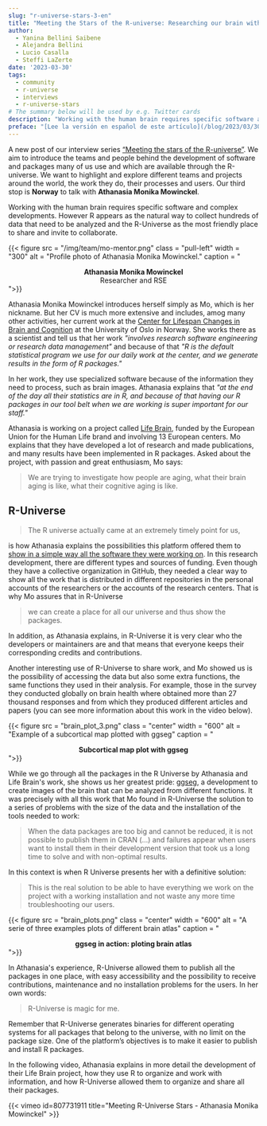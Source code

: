 ```yaml
---
slug: "r-universe-stars-3-en"
title: "Meeting the Stars of the R-universe: Researching our brain with the magic of R-Universe"
author:
  - Yanina Bellini Saibene
  - Alejandra Bellini
  - Lucio Casalla  
  - Steffi LaZerte
date: '2023-03-30'
tags:
  - community
  - r-universe
  - interviews
  - r-universe-stars
# The summary below will be used by e.g. Twitter cards
description: "Working with the human brain requires specific software and complex developments, however R appears as the natural way to collect hundreds of data that need to be analyzed and the R-Universe as the most friendly place to share and invite to collaborate. Our third stop bring us to __Norway__ to talk with __Athanasia Monika Mowinckel__."
preface: "[Lee la versión en español de este artículo](/blog/2023/03/30/r-universe-stars-3-es/)"
---
```


A new post of our interview series [“Meeting the stars of the R-universe”](/tags/r-universe-stars/). We aim to introduce the teams and people behind the development of software and packages many of us use and which are available through the R-universe. We want to highlight and explore different teams and projects around the world, the work they do, their processes and users. Our third stop is __Norway__ to talk with __Athanasia Monika Mowinckel__.

Working with the human brain requires specific software and complex developments. However R appears as the natural way to collect hundreds of data that need to be analyzed and the R-Universe as the most friendly place to share and invite to collaborate.

{{< figure src = "/img/team/mo-mentor.png" class = "pull-left" width = "300" alt = "Profile photo of Athanasia Monika Mowinckel." caption = "<center><strong>Athanasia Monika Mowinckel</strong><br>Researcher and RSE</center>">}}

Athanasia Monika Mowinckel introduces herself simply as Mo, which is her nickname. But her CV is much more extensive and includes, amog many other activities, her current work at the [Center for Lifespan Changes in Brain and Cognition](https://www.sv.uio.no/psi/english/research/groups/lcbc/index.html) at the University of Oslo in Norway. She works there as a scientist and tell us that her work _"involves research software engineering or research data management"_ and because of that _"R is the default statistical program we use for our daily work at the center, and we generate results in the form of R packages."_

In her work, they use specialized software because of the information they need to process, such as brain images. Athanasia explains that _"at the end of the day all their statistics are in R, and because of that having our R packages in our tool belt when we are working is super important for our staff."_

Athanasia is working on a project called [Life Brain](https://www.lifebrain.uio.no/), funded by the European Union for the Human Life brand and involving 13 European centers. Mo explains that they have developed a lot of research and made publications, and many results have been implemented in R packages. Asked about the project, with passion and great enthusiasm, Mo says: 

> We are trying to investigate how people are aging, what their brain aging is like, what their cognitive aging is like.

## R-Universe

> The R universe actually came at an extremely timely point for us, 

is how Athanasia explains the possibilities this platform offered them to [show in a simple way all the software they were working on](https://lifebrain.r-universe.dev/). In this research development, there are different types and sources of funding. Even though they have a collective organization in GitHub, they needed a clear way to show all the work that is distributed in different repositories in the personal accounts of the researchers or the accounts of the research centers. That is why Mo assures that in R-Universe 

> we can create a place for all our universe and thus show the packages.

In addition, as Athanasia explains, in R-Universe it is very clear who the developers or maintainers are and that means that everyone keeps their corresponding credits and contributions.


Another interesting use of R-Universe to share work, and Mo showed us is the possibility of accessing the data but also some extra functions, the same functions they used in their analysis. For example, those in the survey they conducted globally on brain health where obtained more than 27 thousand responses and from which they produced different articles and papers (you can see more information about this work in the video below).  

{{< figure src = "brain_plot_3.png" class = "center" width = "600" alt = "Example of a subcortical map plotted with ggseg" caption = "<center><strong>Subcortical map plot with ggseg</strong></center>">}}

While we go through all the packages in the R Universe by Athanasia and Life Brain's work, she shows us her greatest pride: [ggseg](https://ggseg.r-universe.dev/), a development to create images of the brain that can be analyzed from different functions. It was precisely with all this work that Mo found in R-Universe the solution to a  series of problems with the size of the data and the installation of the tools needed to work: 

> When the data packages are too big and cannot be reduced, it is not possible to publish them in CRAN (...) and failures appear when users want to install them in their development version that took us a long time to solve and with non-optimal results.

In this context is when R Universe presents her with a definitive solution: 

> This is the real solution to be able to have everything we work on the project with a working installation and not waste any more time troubleshooting our users.

{{< figure src = "brain_plots.png" class = "center" width = "600" alt = "A serie of three examples plots of different brain atlas" caption = "<center><strong>ggseg in action: ploting brain atlas</strong></center>">}}

In Athanasia's experience, R-Universe allowed them to publish all the packages in one place, with easy accessibility and the possibility to receive contributions, maintenance and no installation problems for the users. In her own words: 

> R-Universe is magic for me.

Remember that R-Universe generates binaries for different operating systems for all packages that belong to the universe, with no limit on the package size. One of the platform’s objectives is to make it easier to publish and install R packages.

In the following video, Athanasia explains in more detail the development of their Life Brain project, how they use R to organize and work with information, and how R-Universe allowed them to organize and share all their packages.


{{< vimeo id=807731911 title="Meeting R-Universe Stars - Athanasia Monika Mowinckel" >}}

